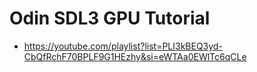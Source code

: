 # Odin SDL3 GPU Tutorial
- https://youtube.com/playlist?list=PLI3kBEQ3yd-CbQfRchF70BPLF9G1HEzhy&si=eWTAa0EWlTc6qCLe
